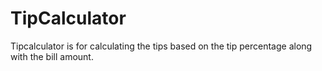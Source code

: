 # TipCalculator
Tipcalculator is for calculating the tips based on the tip percentage along with the bill amount.

